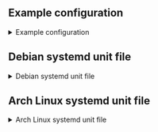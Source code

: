 ## Example configuration

<details>
<summary>Example configuration</summary>

```toml
{{#include ../conduwuit-example.toml}}
```

</details>

## Debian systemd unit file

<details>
<summary>Debian systemd unit file</summary>

```
{{#include ../debian/conduwuit.service}}
```

</details>

## Arch Linux systemd unit file

<details>
<summary>Arch Linux systemd unit file</summary>

```
{{#include ../arch/conduwuit.service}}
```

</details>
